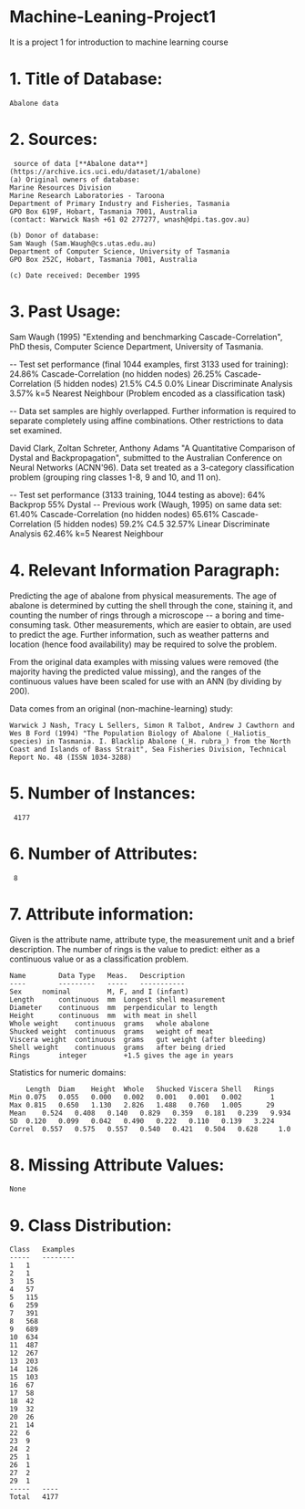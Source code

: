 # Machine-Leaning-Project1
It is a project 1 for introduction to machine learning course

# 1. Title of Database: 
    Abalone data

# 2. Sources:
     source of data [**Abalone data**](https://archive.ics.uci.edu/dataset/1/abalone)
    (a) Original owners of database:
	Marine Resources Division
	Marine Research Laboratories - Taroona
	Department of Primary Industry and Fisheries, Tasmania
	GPO Box 619F, Hobart, Tasmania 7001, Australia
	(contact: Warwick Nash +61 02 277277, wnash@dpi.tas.gov.au)

    (b) Donor of database:
	Sam Waugh (Sam.Waugh@cs.utas.edu.au)
	Department of Computer Science, University of Tasmania
	GPO Box 252C, Hobart, Tasmania 7001, Australia

    (c) Date received: December 1995


# 3. Past Usage:

   Sam Waugh (1995) "Extending and benchmarking Cascade-Correlation", PhD
   thesis, Computer Science Department, University of Tasmania.

   -- Test set performance (final 1044 examples, first 3133 used for training):
	24.86% Cascade-Correlation (no hidden nodes)
	26.25% Cascade-Correlation (5 hidden nodes)
	21.5%  C4.5
	 0.0%  Linear Discriminate Analysis
	 3.57% k=5 Nearest Neighbour
      (Problem encoded as a classification task)

   -- Data set samples are highly overlapped.  Further information is required
	to separate completely using affine combinations.  Other restrictions
	to data set examined.

   David Clark, Zoltan Schreter, Anthony Adams "A Quantitative Comparison of
   Dystal and Backpropagation", submitted to the Australian Conference on
   Neural Networks (ACNN'96). Data set treated as a 3-category classification
   problem (grouping ring classes 1-8, 9 and 10, and 11 on).

   -- Test set performance (3133 training, 1044 testing as above):
	64%    Backprop
	55%    Dystal
   -- Previous work (Waugh, 1995) on same data set:
	61.40% Cascade-Correlation (no hidden nodes)
	65.61% Cascade-Correlation (5 hidden nodes)
	59.2%  C4.5
	32.57% Linear Discriminate Analysis
	62.46% k=5 Nearest Neighbour


# 4. Relevant Information Paragraph:

   Predicting the age of abalone from physical measurements.  The age of
   abalone is determined by cutting the shell through the cone, staining it,
   and counting the number of rings through a microscope -- a boring and
   time-consuming task.  Other measurements, which are easier to obtain, are
   used to predict the age.  Further information, such as weather patterns
   and location (hence food availability) may be required to solve the problem.

   From the original data examples with missing values were removed (the
   majority having the predicted value missing), and the ranges of the
   continuous values have been scaled for use with an ANN (by dividing by 200).

   Data comes from an original (non-machine-learning) study:

	Warwick J Nash, Tracy L Sellers, Simon R Talbot, Andrew J Cawthorn and
	Wes B Ford (1994) "The Population Biology of Abalone (_Haliotis_
	species) in Tasmania. I. Blacklip Abalone (_H. rubra_) from the North
	Coast and Islands of Bass Strait", Sea Fisheries Division, Technical
	Report No. 48 (ISSN 1034-3288)


# 5. Number of Instances: 
     4177


# 6. Number of Attributes: 
     8


# 7. Attribute information:

   Given is the attribute name, attribute type, the measurement unit and a
   brief description.  The number of rings is the value to predict: either
   as a continuous value or as a classification problem.

	Name		Data Type	Meas.	Description
	----		---------	-----	-----------
	Sex		nominal			M, F, and I (infant)
	Length		continuous	mm	Longest shell measurement
	Diameter	continuous	mm	perpendicular to length
	Height		continuous	mm	with meat in shell
	Whole weight	continuous	grams	whole abalone
	Shucked weight	continuous	grams	weight of meat
	Viscera weight	continuous	grams	gut weight (after bleeding)
	Shell weight	continuous	grams	after being dried
	Rings		integer			+1.5 gives the age in years

   Statistics for numeric domains:

		Length	Diam	Height	Whole	Shucked	Viscera	Shell	Rings
	Min	0.075	0.055	0.000	0.002	0.001	0.001	0.002	    1
	Max	0.815	0.650	1.130	2.826	1.488	0.760	1.005	   29
	Mean	0.524	0.408	0.140	0.829	0.359	0.181	0.239	9.934
	SD	0.120	0.099	0.042	0.490	0.222	0.110	0.139	3.224
	Correl	0.557	0.575	0.557	0.540	0.421	0.504	0.628	  1.0


# 8. Missing Attribute Values: 
    None


# 9. Class Distribution:
    

	Class	Examples
	-----	--------
	1	1
	2	1
	3	15
	4	57
	5	115
	6	259
	7	391
	8	568
	9	689
	10	634
	11	487
	12	267
	13	203
	14	126
	15	103
	16	67
	17	58
	18	42
	19	32
	20	26
	21	14
	22	6
	23	9
	24	2
	25	1
	26	1
	27	2
	29	1
	-----	----
	Total	4177
